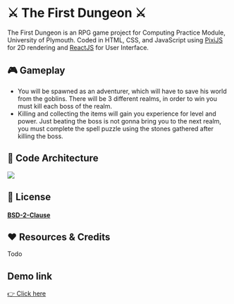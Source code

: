 # ⚔️ The First Dungeon ⚔️ 

The First Dungeon is an RPG game project for Computing Practice Module, University of Plymouth. 
Coded in HTML, CSS, and JavaScript using [PixiJS](https://pixijs.com/ "PixiJS Homepage") for 2D rendering and [ReactJS](https://reactjs.org/) for User Interface.



## 🎮 Gameplay
- You will be spawned as an adventurer, which will have to save his world from the goblins. There will be 3 different realms, in order to win you must kill each boss of the realm.
- Killing and collecting the items will gain you experience for level and power. Just beating the boss is not gonna bring you to the next realm, you must complete the spell puzzle using the stones gathered after killing the boss.

## 📐 Code Architecture 
![](https://i.imgur.com/kA9iG6W.jpg)

## 📝 License
#### [BSD-2-Clause](https://opensource.org/licenses/BSD-2-Clause)

## ♥ Resources & Credits
Todo

## Demo link
[👉 Click here](https://johnl28.github.io/rpg/) 
